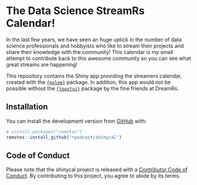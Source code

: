 
<!-- README.md is generated from README.Rmd. Please edit that file -->

# The Data Science StreamRs Calendar\!

<!-- badges: start -->

<!-- badges: end -->

In the last few years, we have seen an huge uptick in the number of data
science professionals and hobbyists who like to stream their projects
and share their knowledge with the community\! This calendar is my small
attempt to contribute back to this awesome community so you can see what
great streams are happening\!

This repository contains the Shiny app providing the streamers calendar,
created with the [`{golem}`](https://golemverse.org/) package. In
addition, this app would not be possible without the
[`{toastui}`](https://github.com/dreamRs/toastui) package by the fine
friends at DreamRs.

## Installation

You can install the development version from
[GitHub](https://github.com/) with:

``` r
# install.packages("remotes")
remotes::install_github("rpodcast/shinycal")
```

## Code of Conduct

Please note that the shinycal project is released with a [Contributor
Code of
Conduct](https://contributor-covenant.org/version/2/0/CODE_OF_CONDUCT.html).
By contributing to this project, you agree to abide by its terms.
